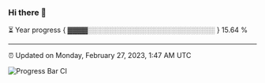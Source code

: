 ### Hi there 👋

⏳ Year progress { ▓▓▓▓░░░░░░░░░░░░░░░░░░░░░░░░░░ } 15.64 %

---

⏰ Updated on Monday, February 27, 2023, 1:47 AM UTC

![Progress Bar CI](https://github.com/arthurbuhl/arthurbuhl/workflows/Progress%20Bar%20CI/badge.svg)
